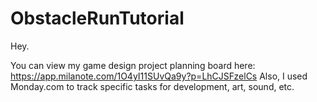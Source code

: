 # ObstacleRunTutorial
 
Hey.

You can view my game design project planning board here: https://app.milanote.com/1O4yI11SUvQa9y?p=LhCJSFzelCs
Also, I used Monday.com to track specific tasks for development, art, sound, etc.
